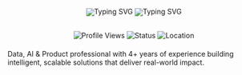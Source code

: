 <div align="center" style="line-height: 1; padding: 0; margin: 0;">
  <img src="https://readme-typing-svg.herokuapp.com?font=Fira+Code&weight=500&size=28&pause=1000&color=00D4FF&center=true&vCenter=true&width=600&height=100&lines=Data+%26+AI+Professional;Product+Builder;Problem+Solver;Innovation+Enthusiast" alt="Typing SVG" style="margin: 0; padding: 0;" />
  <img src="https://readme-typing-svg.herokuapp.com?font=Fira+Code&weight=500&size=20&pause=1000&color=00D4FF&center=true&vCenter=true&width=600&height=50&lines=Ready+to+collaborate+on+exciting+projects!;Let's+build+something+amazing+together!" alt="Typing SVG" style="margin: -20px 0 10px 0; padding: 0;" />
</div>

<div align="center" style="margin: 20px 0;">
  <img src="https://img.shields.io/badge/Profile_Views-103-00D4FF?style=for-the-badge&logo=eye&logoColor=white&labelColor=0D1117" alt="Profile Views" />
  <img src="https://img.shields.io/badge/Status-Available_for_Opportunities-brightgreen?style=for-the-badge&logo=checkmark&logoColor=white&labelColor=0D1117" alt="Status" />
  <img src="https://img.shields.io/badge/Location-Global_Remote-blue?style=for-the-badge&logo=globe&logoColor=white&labelColor=0D1117" alt="Location" />
</div>

Data, AI & Product professional with 4+ years of experience building intelligent, scalable solutions that deliver real-world impact.